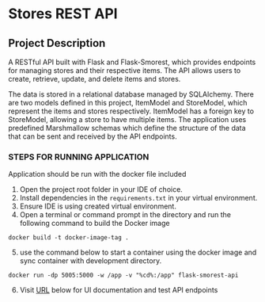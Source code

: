 # Stores REST API

## Project Description
A RESTful API built with Flask and Flask-Smorest, which provides endpoints for managing stores and their respective items. The API allows users to create, retrieve, update, and delete items and stores.

The data is stored in a relational database managed by SQLAlchemy. There are two models defined in this project, ItemModel and StoreModel, which represent the items and stores respectively. ItemModel has a foreign key to StoreModel, allowing a store to have multiple items.
The application uses predefined Marshmallow schemas which define the structure of the data that can be sent and received by the API endpoints.

### STEPS FOR RUNNING APPLICATION
Application should be run with the docker file included

1. Open the project root folder in your IDE of choice.
2. Install dependencies in the `requirements.txt` in your virtual environment.
3. Ensure IDE is using created virtual environment.
4. Open a terminal or command prompt in the directory and run the following command to build the Docker image
```
docker build -t docker-image-tag .
```
5. use the command below to start a container using the docker image and sync container with development directory.
```
docker run -dp 5005:5000 -w /app -v "%cd%:/app" flask-smorest-api
```
6. Visit [URL](http://127.0.0.1:5005/swagger-ui
) below for UI documentation and test API endpoints

